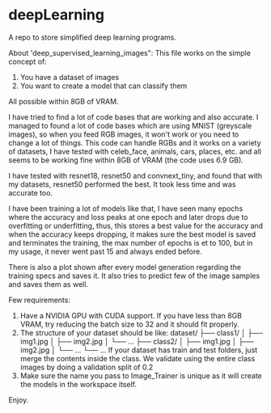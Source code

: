 # deepLearning
A repo to store simplified deep learning programs.

About 'deep_supervised_learning_images":
This file works on the simple concept of:
1) You have a dataset of images
2) You want to create a model that can classify them

All possible within 8GB of VRAM.

I have tried to find a lot of code bases that are working and also accurate. I managed to found a lot of code bases which are using MNIST (greyscale images), so when you feed RGB images, it won't work or you need to change a lot of things. This code can handle RGBs and it works on a variety of datasets, I have tested with celeb_face, animals, cars, places, etc. and all seems to be working fine within 8GB of VRAM (the code uses 6.9 GB).

I have tested with resnet18, resnet50 and convnext_tiny, and found that with my datasets, resnet50 performed the best. It took less time and was accurate too.

I have been training a lot of models like that, I have seen many epochs where the accuracy and loss peaks at one epoch and later drops due to overfitting or underfitting, thus, this stores a best value for the accuracy and when the accuracy keeps dropping, it makes sure the best model is saved and terminates the training, the max number of epochs is et to 100, but in my usage, it never went past 15 and always ended before.

There is also a plot shown after every model generation regarding the training specs and saves it. It also tries to predict few of the image samples and saves them as well.

Few requirements:
1) Have a NVIDIA GPU with CUDA support. If you have less than 8GB VRAM, try reducing the batch size to 32 and it should fit properly.
2) The structure of your dataset should be like:
    dataset/
    ├── class1/
    │   ├── img1.jpg
    │   ├── img2.jpg
    │   └── ...
    ├── class2/
    │   ├── img1.jpg
    │   ├── img2.jpg
    │   └── ...
    └── ...
    If your dataset has train and test folders, just merge the contents inside the class. We validate using the entire class images by doing a validation split of 0.2
3) Make sure the name you pass to Image_Trainer is unique as it will create the models in the workspace itself.

Enjoy.
